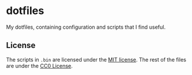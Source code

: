 # dotfiles

My dotfiles, containing configuration and scripts that I find useful.

## License

The scripts in `.bin` are licensed under the
[MIT license](https://opensource.org/licenses/MIT).
The rest of the files are under the
[CC0 License](https://creativecommons.org/publicdomain/zero/1.0/legalcode).
